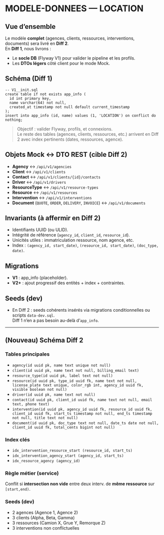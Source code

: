 # MODELE-DONNEES — LOCATION

## Vue d’ensemble
Le modèle **complet** (agences, clients, ressources, interventions, documents) sera livré en **Diff 2**.  
En **Diff 1**, nous livrons :
- Le **socle DB** (Flyway V1) pour valider le pipeline et les profils.
- Les **DTOs légers** côté client pour le mode Mock.

## Schéma (Diff 1)
```
-- V1__init.sql
create table if not exists app_info (
  id int primary key,
  name varchar(64) not null,
  created_at timestamp not null default current_timestamp
);
insert into app_info (id, name) values (1, 'LOCATION') on conflict do nothing;
```

> Objectif : valider Flyway, profils, et connexions.  
> Le reste des tables (agences, clients, ressources, etc.) arrivent en Diff 2 avec index pertinents (dates, ressources, agence).

## Objets Mock ↔ DTO REST (cible Diff 2)
- **Agency** ↔ `/api/v1/agencies`
- **Client** ↔ `/api/v1/clients`
- **Contact** ↔ `/api/v1/clients/{id}/contacts`
- **Driver** ↔ `/api/v1/drivers`
- **ResourceType** ↔ `/api/v1/resource-types`
- **Resource** ↔ `/api/v1/resources`
- **Intervention** ↔ `/api/v1/interventions`
- **Document** (`QUOTE`, `ORDER`, `DELIVERY`, `INVOICE`) ↔ `/api/v1/documents`

## Invariants (à affermir en Diff 2)
- Identifiants UUID (ou ULID).
- Intégrité de référence (`agency_id`, `client_id`, `resource_id`).
- Unicités utiles : immatriculation ressource, nom agence, etc.
- Index : `(agency_id, start_date)`, `(resource_id, start_date)`, `(doc_type, date)`.

## Migrations
- **V1** : app_info (placeholder).
- **V2+** : ajout progressif des entités + index + contraintes.

## Seeds (dev)
- En Diff 2 : seeds cohérents insérés via migrations conditionnelles ou scripts `data-dev.sql`.  
  Diff 1 n’en a pas besoin au-delà d’`app_info`.

---

## (Nouveau) Schéma Diff 2

### Tables principales
- `agency(id uuid pk, name text unique not null)`
- `client(id uuid pk, name text not null, billing_email text)`
- `resource_type(id uuid pk, label text not null)`
- `resource(id uuid pk, type_id uuid fk, name text not null, license_plate text unique, color_rgb int, agency_id uuid fk, visible boolean not null)`
- `driver(id uuid pk, name text not null)`
- `contact(id uuid pk, client_id uuid fk, name text not null, email text, phone text)`
- `intervention(id uuid pk, agency_id uuid fk, resource_id uuid fk, client_id uuid fk, start_ts timestamp not null, end_ts timestamp not null, title text not null)`
- `document(id uuid pk, doc_type text not null, date_ts date not null, client_id uuid fk, total_cents bigint not null)`

### Index clés
- `idx_intervention_resource_start (resource_id, start_ts)`
- `idx_intervention_agency_start (agency_id, start_ts)`
- `idx_resource_agency (agency_id)`

### Règle métier (service)
Conflit si **intersection non vide** entre deux interv. de **même ressource** sur `[start,end)`.

### Seeds (dev)
- 2 agences (Agence 1, Agence 2)
- 3 clients (Alpha, Beta, Gamma)
- 3 ressources (Camion X, Grue Y, Remorque Z)
- 3 interventions non conflictuelles
